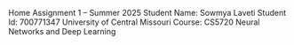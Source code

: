 Home Assignment 1 – Summer 2025
Student Name: Sowmya Laveti Student Id: 700771347 University of Central Missouri
Course: CS5720 Neural Networks and Deep Learning

